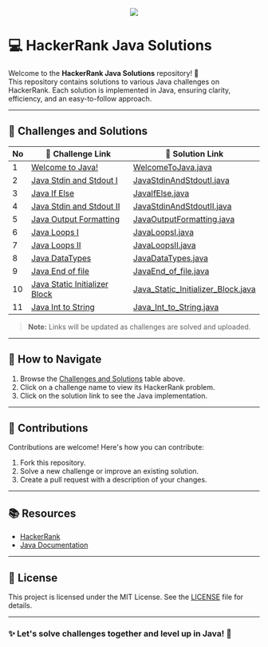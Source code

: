 <p align="center"><a href="https://www.hackerrank.com"><img src="https://hrcdn.net/fcore/assets/brand/logo-new-white-green-a5cb16e0ae.svg" ></a></p>

# 💻 HackerRank Java Solutions

Welcome to the **HackerRank Java Solutions** repository! 🎉  
This repository contains solutions to various Java challenges on HackerRank. Each solution is implemented in Java, ensuring clarity, efficiency, and an easy-to-follow approach.

---

## 📖 Challenges and Solutions

| No | 🔗 Challenge Link                                                                                | 🔗 Solution Link     |
|----|--------------------------------------------------------------------------------------------------|----------------------|
| 1  | [Welcome to Java!](https://www.hackerrank.com/challenges/welcome-to-java/problem)                | [WelcomeToJava.java](https://github.com/RaniduNethma/HackerRank-Java-Solutions/blob/main/WelcomeToJava.java) |
| 2  | [Java Stdin and Stdout I](https://www.hackerrank.com/challenges/java-stdin-and-stdout-1/problem) | [JavaStdinAndStdoutI.java](https://github.com/RaniduNethma/HackerRank-Java-Solutions/blob/main/JavaStdinAndStdoutI.java) |
| 3  | [Java If Else](https://www.hackerrank.com/challenges/java-if-else/problem)                       | [JavaIfElse.java](https://github.com/RaniduNethma/HackerRank-Java-Solutions/blob/main/JavaIf-Else.java)           |
| 4  | [Java Stdin and Stdout II](https://www.hackerrank.com/challenges/java-stdin-stdout/problem) | [JavaStdinAndStdoutII.java](https://github.com/RaniduNethma/HackerRank-Java-Solutions/blob/main/JavaStdinAndStdoutII.java) |
| 5  | [Java Output Formatting](https://www.hackerrank.com/challenges/java-output-formatting/problem) | [JavaOutputFormatting.java](https://github.com/RaniduNethma/HackerRank-Java-Solutions/blob/main/JavaOutputFormatting.java) |
| 6  | [Java Loops I](https://www.hackerrank.com/challenges/java-loops-i/problem) | [JavaLoopsI.java](https://github.com/RaniduNethma/HackerRank-Java-Solutions/blob/main/JavaLoopsI.java) |
| 7  | [Java Loops II](https://www.hackerrank.com/challenges/java-loops/problem) | [JavaLoopsII.java](https://github.com/RaniduNethma/HackerRank-Java-Solutions/blob/main/JavaLoopsII.java) |
| 8  | [Java DataTypes](https://www.hackerrank.com/challenges/java-datatypes/problem) | [JavaDataTypes.java](https://github.com/RaniduNethma/HackerRank-Java-Solutions/blob/main/JavaDataTypes.java) |
| 9  | [Java End of file](https://www.hackerrank.com/challenges/java-end-of-file/problem) | [JavaEnd_of_file.java](https://github.com/RaniduNethma/HackerRank-Java-Solutions/blob/main/JavaEnd_of_file.java) |
| 10  | [Java Static Initializer Block](https://www.hackerrank.com/challenges/java-static-initializer-block/problem) | [Java_Static_Initializer_Block.java](https://github.com/RaniduNethma/HackerRank-Java-Solutions/blob/main/Java_Static_Initializer_Block.java) |
| 11  | [Java Int to String](https://www.hackerrank.com/challenges/java-int-to-string/problem) | [Java_Int_to_String.java](https://github.com/RaniduNethma/HackerRank-Java-Solutions/blob/main/Java_Int_to_String.java) |

> **Note:** Links will be updated as challenges are solved and uploaded.

---

## 🚀 How to Navigate

1. Browse the [Challenges and Solutions](#challenges-and-solutions) table above.
2. Click on a challenge name to view its HackerRank problem.
3. Click on the solution link to see the Java implementation.

---

## 🤝 Contributions

Contributions are welcome! Here's how you can contribute:  
1. Fork this repository.  
2. Solve a new challenge or improve an existing solution.  
3. Create a pull request with a description of your changes.  

---

## 📚 Resources

- [HackerRank](https://www.hackerrank.com/)  
- [Java Documentation](https://docs.oracle.com/javase/)  

---

## 📜 License

This project is licensed under the MIT License. See the [LICENSE](LICENSE) file for details.

---

### ✨ Let's solve challenges together and level up in Java! 🚀
